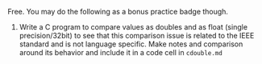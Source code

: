 Free. You may do the following as a bonus practice badge though. 

1. Write a C program to compare values as doubles and as float (single precision/32bit) to see that this comparison issue is related to the IEEE standard and is not language specific.  Make notes and comparison around its behavior and include it in a code cell in  `cdouble.md`